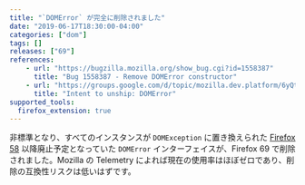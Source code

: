 ```yaml
---
title: "`DOMError` が完全に削除されました"
date: "2019-06-17T18:30:00-04:00"
categories: ["dom"]
tags: []
releases: ["69"]
references:
    - url: "https://bugzilla.mozilla.org/show_bug.cgi?id=1558387"
      title: "Bug 1558387 - Remove DOMError constructor"
    - url: "https://groups.google.com/d/topic/mozilla.dev.platform/6yQtQoNeR-s/discussion"
      title: "Intent to unship: DOMError"
supported_tools:
  firefox_extension: true
---
```

非標準となり、すべてのインスタンスが `DOMException` に置き換えられた [Firefox 58](https://www.fxsitecompat.dev/ja/docs/2017/domerror-has-been-replaced-with-domexception/) 以降廃止予定となっていた `DOMError` インターフェイスが、Firefox 69 で削除されました。Mozilla の Telemetry によれば現在の使用率はほぼゼロであり、削除の互換性リスクは低いはずです。

